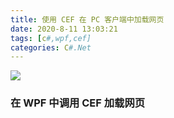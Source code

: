 ```yaml
---
title: 使用 CEF 在 PC 客户端中加载网页
date: 2020-8-11 13:03:21
tags: [c#,wpf,cef]
categories: C#.Net
---
```

<img src="https://sadness96.github.io/images/blog/csharp-CefSharp/CEFLogo.png"/>

### 在 WPF 中调用 CEF 加载网页
<!-- more -->

